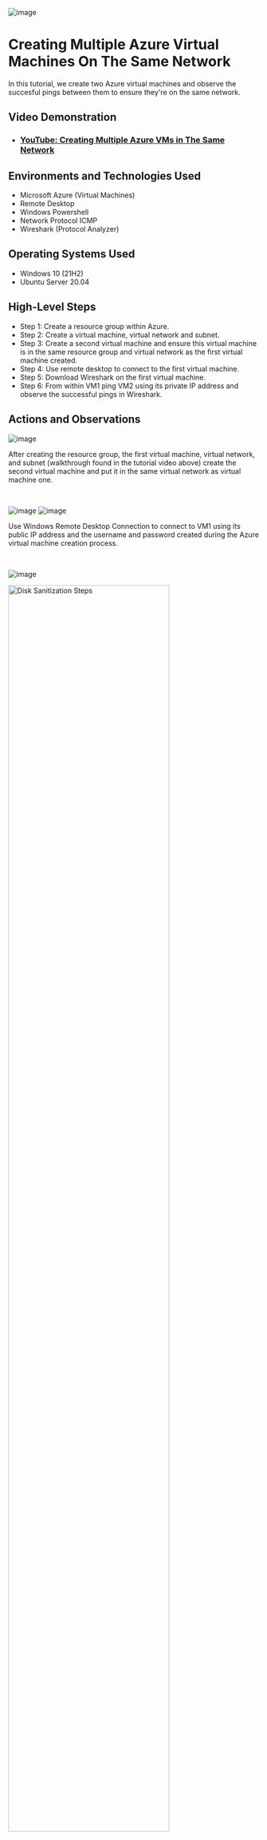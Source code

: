 <p align="center">
  
![image](https://github.com/user-attachments/assets/cbea1f9e-27d8-46eb-b301-e90a4a41697b)

</p>

<h1>Creating Multiple Azure Virtual Machines On The Same Network</h1>
In this tutorial, we create two Azure virtual machines and observe the succesful pings between them to ensure they're on the same network.  <br />


<h2>Video Demonstration</h2>

- ### [YouTube: Creating Multiple Azure VMs in The Same Network](https://youtu.be/E1hj79hndJo)

<h2>Environments and Technologies Used</h2>

- Microsoft Azure (Virtual Machines)
- Remote Desktop
- Windows Powershell
- Network Protocol  ICMP
- Wireshark (Protocol Analyzer)

<h2>Operating Systems Used </h2>

- Windows 10 (21H2)
- Ubuntu Server 20.04

<h2>High-Level Steps</h2>

- Step 1: Create a resource group within Azure.
- Step 2: Create a virtual machine, virtual network and subnet.
- Step 3: Create a second virtual machine and ensure this virtual machine is in the same resource group and virtual network as the first virtual machine created.
- Step 4: Use remote desktop to connect to the first virtual machine.
- Step 5: Download Wireshark on the first virtual machine.
- Step 6: From within VM1 ping VM2 using its private IP address and observe the successful pings in Wireshark.

<h2>Actions and Observations</h2>

<p>

![image](https://github.com/user-attachments/assets/5db0727e-75ee-46a4-a649-a2a2cf01eb35)

</p>
<p>
After creating the resource group, the first virtual machine, virtual network, and subnet (walkthrough found in the tutorial video above) create the second virtual machine and put it in the same virtual network as virtual machine one. 
</p>
<br />

<p>

![image](https://github.com/user-attachments/assets/5e776080-619b-48e2-851b-0474039b5ae4)
![image](https://github.com/user-attachments/assets/0b2cd230-6220-41cc-b22c-46a4c4acddb0)

</p>
<p>
Use Windows Remote Desktop Connection to connect to VM1 using its public IP address and the username and password created during the Azure virtual machine creation process.
</p>
<br />

<p>

![image](https://github.com/user-attachments/assets/ade7e0e0-92ca-41a8-9fb1-38c27dc11af8)




<img src="https://i.imgur.com/DJmEXEB.png" height="80%" width="80%" alt="Disk Sanitization Steps"/>
</p>
<p>
Lorem ipsum dolor sit amet, consectetur adipiscing elit, sed do eiusmod tempor incididunt ut labore et dolore magna aliqua. Ut enim ad minim veniam, quis nostrud exercitation ullamco laboris nisi ut aliquip ex ea commodo consequat. Duis aute irure dolor in reprehenderit in voluptate velit esse cillum dolore eu fugiat nulla pariatur.
</p>
<br />

